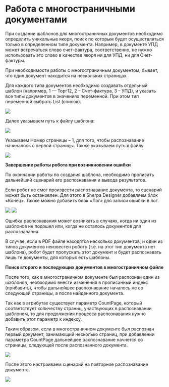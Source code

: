 # Работа с многостраничными документами

При создании шаблонов для многостраничных документов необходимо определить уникальные якоря, поиск по которым будет осуществляться только в определенном типе документа. Например, в документе УПД может встречаться слово счет-фактура, соответственно, не нужно использовать это слово в качестве якоря ни для УПД, ни для Счет-фактуры.

При необходимости работы с многостраничным документом, бывает, что один документ находится на нескольких страницах.

Для каждого типа документов необходимо создавать отдельный шаблон (например, 1 — Торг12, 2 – Счет-фактура, 3 – УПД), и указать все типы документов в значениях переменной. При этом тип переменной выбрать List (список).

![](https://sherparpa.ru/wp-content/uploads/2023/11/image13-547w129h.png)

Далее указываем путь к файлу шаблона:

![](https://sherparpa.ru/wp-content/uploads/2023/11/image14-499w232h.png)

Указываем Номер страницы – 1, для того, чтобы распознавание начиналось с первой страницы. Также указываем путь к файлу.

![](https://sherparpa.ru/wp-content/uploads/2023/11/image15-253w217h.png)

**Завершение работы робота при возникновении ошибки**

По окончании работы по создания шаблона, необходимо прописать дальнейший сценарий его распознавания и вывода результатов.

Если робот не смог произвести распознавание документа, то сценарий может быть остановлен. Для этого в Sherpa Designer добавляем блок «Конец». Также можно добавить блок «Лог» для записи ошибки в лог.

![](https://sherparpa.ru/wp-content/uploads/2023/11/image16-209w48h.png) ![](https://sherparpa.ru/wp-content/uploads/2023/11/image17-237w56h.png)

Ошибка распознавания может возникать в случаях, когда ни один из шаблонов не подошел или, когда не осталось документов для распознавания.

В случае, если в PDF файле находятся несколько документов, и один из типов документов неизвестен роботу (т.е. на этот тип документа нет шаблона), робот будет пропускать этот документ и будет распознавать лишь те документы, для которых есть шаблоны.

**Поиск второго и последующих документов в многостраничном файле**

После того, как в многостраничном документе был распознан один из шаблонов, необходимо внести изменения в прописанный индекс (прибавить), чтобы дальнейшее распознавание началось не со следующей страницы, а после найденного документа.

Так как в атрибутах существует параметр CountPage, который соответствует количеству страниц, участвующих в распознавании шаблоном, то для продолжения процесса распознавания нужно добавить этот параметр к индексу.

Таким образом, если в многостраничном документе был распознан первый документ, занимающий несколько страниц, при добавлении параметра CountPage дальнейшее распознавание начнется со страницы, следующей после распознанного документа.

![](https://sherparpa.ru/wp-content/uploads/2023/11/image18-596w145h.png)

После этого настраиваем сценарий на повторное распознавание документа.

![](https://sherparpa.ru/wp-content/uploads/2023/11/image19-429w208h.png)
